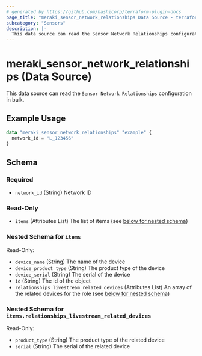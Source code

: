 ```yaml
---
# generated by https://github.com/hashicorp/terraform-plugin-docs
page_title: "meraki_sensor_network_relationships Data Source - terraform-provider-meraki"
subcategory: "Sensors"
description: |-
  This data source can read the Sensor Network Relationships configuration in bulk.
---
```


# meraki_sensor_network_relationships (Data Source)

This data source can read the `Sensor Network Relationships` configuration in bulk.

## Example Usage

```terraform
data "meraki_sensor_network_relationships" "example" {
  network_id = "L_123456"
}
```

<!-- schema generated by tfplugindocs -->
## Schema

### Required

- `network_id` (String) Network ID

### Read-Only

- `items` (Attributes List) The list of items (see [below for nested schema](#nestedatt--items))

<a id="nestedatt--items"></a>
### Nested Schema for `items`

Read-Only:

- `device_name` (String) The name of the device
- `device_product_type` (String) The product type of the device
- `device_serial` (String) The serial of the device
- `id` (String) The id of the object
- `relationships_livestream_related_devices` (Attributes List) An array of the related devices for the role (see [below for nested schema](#nestedatt--items--relationships_livestream_related_devices))

<a id="nestedatt--items--relationships_livestream_related_devices"></a>
### Nested Schema for `items.relationships_livestream_related_devices`

Read-Only:

- `product_type` (String) The product type of the related device
- `serial` (String) The serial of the related device
